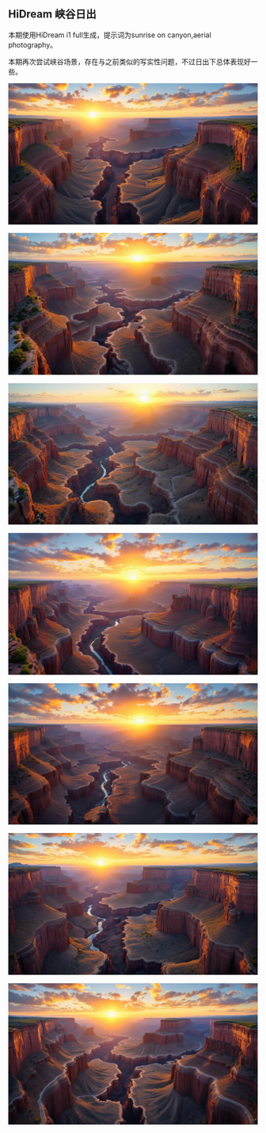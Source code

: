 ## HiDream 峡谷日出

本期使用HiDream i1 full生成，提示词为sunrise on canyon,aerial photography。

本期再次尝试峡谷场景，存在与之前类似的写实性问题，不过日出下总体表现好一些。

![ComfyUI_00001_.jpg](https://github.com/Willian7004/media-blog/blob/main/files/202505/2025052516/ComfyUI_00001_.jpg?raw=true)

![ComfyUI_00002_.jpg](https://github.com/Willian7004/media-blog/blob/main/files/202505/2025052516/ComfyUI_00002_.jpg?raw=true)

![ComfyUI_00003_.jpg](https://github.com/Willian7004/media-blog/blob/main/files/202505/2025052516/ComfyUI_00003_.jpg?raw=true)

![ComfyUI_00004_.jpg](https://github.com/Willian7004/media-blog/blob/main/files/202505/2025052516/ComfyUI_00004_.jpg?raw=true)

![ComfyUI_00005_.jpg](https://github.com/Willian7004/media-blog/blob/main/files/202505/2025052516/ComfyUI_00005_.jpg?raw=true)

![ComfyUI_00008_.jpg](https://github.com/Willian7004/media-blog/blob/main/files/202505/2025052516/ComfyUI_00008_.jpg?raw=true)

![ComfyUI_00009_.jpg](https://github.com/Willian7004/media-blog/blob/main/files/202505/2025052516/ComfyUI_00009_.jpg?raw=true)